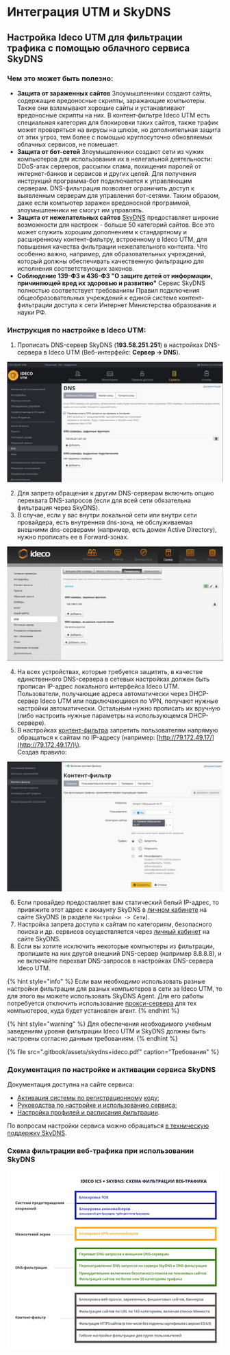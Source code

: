 # Интеграция UTM и SkyDNS

## Настройка Ideco UTM для фильтрации трафика с помощью облачного сервиса SkyDNS

### Чем это может быть полезно:

* **Защита от зараженных сайтов** Злоумышленники создают сайты, содержащие вредоносные скрипты, заражающие компьютеры. Также они взламывают хорошие сайты и устанавливают вредоносные скрипты на них. В контент‑фильтре Ideco UTM есть специальная категория для блокировки таких сайтов, также трафик может проверяться на вирусы на шлюзе, но дополнительная защита от этих угроз, тем более с помощью круглосуточно обновляемых облачных сервисов, не помешает.
* **Защита от бот-сетей** Злоумышленники создают сети из чужих компьютеров для использования их в нелегальной деятельности: DDoS-атак серверов, рассылки спама, похищения паролей от интернет-банков и сервисов и других целей. Для получения инструкций программа-бот подключается к управляющим серверам. DNS-фильтрация позволяет ограничить доступ к выявленным серверам для управления бот-сетями. Таким образом, даже если компьютер заражен вредоносной программой, злоумышленники не смогут им управлять.
* **Защита от нежелательных сайтов** [SkyDNS](https://www.skydns.ru/) предоставляет широкие возможности для настроек - больше 50 категорий сайтов. Все это может служить хорошим дополнением к стандартному и расширенному контент-фильтру, встроенному в Ideco UTM, для повышения качества фильтрации нежелательного контента. Что особенно важно, например, для образовательных учреждений, который должны обеспечивать качественную фильтрацию для исполнения соответствующих законов.
* **Соблюдение 139-ФЗ и 436-ФЗ "О защите детей от информации, причиняющей вред их здоровью и развитию"**   Сервис SkyDNS полностью соответствует требованиям Правил подключения общеобразовательных учреждений к единой системе контент-фильтрации доступа к сети Интернет Министерства образования и науки РФ.

### Инструкция по настройке в Ideco UTM:

1. Прописать DNS-сервер SkyDNS \(**193.58.251.251**\) в настройках DNS-сервера в Ideco UTM \(Веб-интерфейс: **Сервер -&gt; DNS**\).

![](.gitbook/assets/7110678.jpg)

2. Для запрета обращения к другим DNS-серверам включить опцию перехвата DNS-запросов \(если для всей сети обязательна фильтрация через SkyDNS\).  
3. В случае, если у вас внутри локальной сети или внутри сети провайдера, есть внутренняя dns-зона, не обслуживаемая внешними dns-серверами \(например, есть домен Active Directory\), нужно прописать ее в Forward-зонах.

![](.gitbook/assets/4981718.png)

4. На всех устройствах, которые требуется защитить, в качестве единственного DNS-сервера в сетевых настройках должен быть прописан IP-адрес локального интерфейса Ideco UTM.  
Пользователи, получающие адреса автоматически через DHCP-сервер Ideco UTM или подключающиеся по VPN, получают нужные настройки автоматически. Остальным нужно прописать их вручную \(либо настроить нужные параметры на использующемся DHCP-сервере\).  
5. В настройках [контент-фильтра](access-rules/content-filter/) запретить пользователям напрямую обращаться к сайтам по IP-адресу \(например: [http://79.172.49.17/](http://79.172.49.17/)\).  
Создав правило:

![](.gitbook/assets/7110677.jpg)

6. Если провайдер предоставляет вам статический белый IP-адрес, то привяжите этот адрес к аккаунту SkyDNS в [личном кабинете](https://www.skydns.ru/cabinet) на сайте SkyDNS \(в разделе `Настройки -> Сети`\).  
7. Настройка запрета доступа к сайтам по категориям, безопасного поиска и др. сервисов осуществляется через [личный кабинет](https://www.skydns.ru/cabinet) на сайте SkyDNS.  
8. Если вы хотите исключить некоторые компьютеры из фильтрации, пропишите на них другой внешний DNS-сервер \(например 8.8.8.8\), и не включайте перехват DNS-запросов в настройках DNS-сервера Ideco UTM.

{% hint style="info" %}
Если вам необходимо использовать разные настройки фильтрации для разных компьютеров в сети за Ideco UTM, то для этого вы можете использовать SkyDNS Agent. Для его работы потребуется отключить использование [прокси-сервера](services/proxy/exclusions.md) для тех компьютеров, куда будет установлен агент.
{% endhint %}

{% hint style="warning" %}
Для обеспечения необходимого учебным заведениям уровня фильтрации Ideco UTM и SkyDNS должны быть настроены согласно данным требованиям.
{% endhint %}

{% file src=".gitbook/assets/skydns+ideco.pdf" caption="Требования" %}

### Документация по настройке и активации сервиса SkyDNS

Документация доступна на сайте сервиса:

* [Активация системы по регистрационному](https://www.skydns.ru/activation) [коду](https://www.skydns.ru/activation);
* [Руководства по настройке и использованию сервиса](https://www.skydns.ru/guide);
* [Настройка профилей и расписания фильтрации](https://www.skydns.ru/info/guides/profiles).

По вопросам настройки сервиса можно обращаться [в техническую поддержку SkyDNS](https://www.skydns.ru/feedback).

### Схема фильтрации веб-трафика при использовании SkyDNS

![](.gitbook/assets/4982194.jpg)

